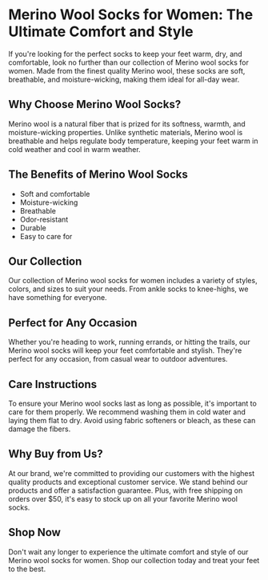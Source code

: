 # Merino Wool Socks for Women: The Ultimate Comfort and Style

If you're looking for the perfect socks to keep your feet warm, dry, and comfortable, look no further than our collection of Merino wool socks for women. Made from the finest quality Merino wool, these socks are soft, breathable, and moisture-wicking, making them ideal for all-day wear.

## Why Choose Merino Wool Socks?

Merino wool is a natural fiber that is prized for its softness, warmth, and moisture-wicking properties. Unlike synthetic materials, Merino wool is breathable and helps regulate body temperature, keeping your feet warm in cold weather and cool in warm weather.

## The Benefits of Merino Wool Socks

- Soft and comfortable
- Moisture-wicking
- Breathable
- Odor-resistant
- Durable
- Easy to care for

## Our Collection

Our collection of Merino wool socks for women includes a variety of styles, colors, and sizes to suit your needs. From ankle socks to knee-highs, we have something for everyone.

## Perfect for Any Occasion

Whether you're heading to work, running errands, or hitting the trails, our Merino wool socks will keep your feet comfortable and stylish. They're perfect for any occasion, from casual wear to outdoor adventures.

## Care Instructions

To ensure your Merino wool socks last as long as possible, it's important to care for them properly. We recommend washing them in cold water and laying them flat to dry. Avoid using fabric softeners or bleach, as these can damage the fibers.

## Why Buy from Us?

At our brand, we're committed to providing our customers with the highest quality products and exceptional customer service. We stand behind our products and offer a satisfaction guarantee. Plus, with free shipping on orders over $50, it's easy to stock up on all your favorite Merino wool socks.

## Shop Now

Don't wait any longer to experience the ultimate comfort and style of our Merino wool socks for women. Shop our collection today and treat your feet to the best.